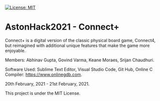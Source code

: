 [![License: MIT](https://img.shields.io/badge/License-MIT-yellow.svg)](https://raw.githubusercontent.com/AbhinavGupta2002/AstonHack2021/main/LICENSE)

# AstonHack2021 - Connect+

Connect+ is a digital version of the classic physical board game, Connect4, but reimagined with additional unique features that make the game more enjoyable.

Members: Abhinav Gupta, Govind Varma, Keane Moraes, Srijan Chaudhuri.

Software Used: Sublime Text Editor, Visual Studio Code, Git Hub, Online C Compiler: https://www.onlinegdb.com.

20th February, 2021 - 21st February, 2021.

This project is under the MIT License.
